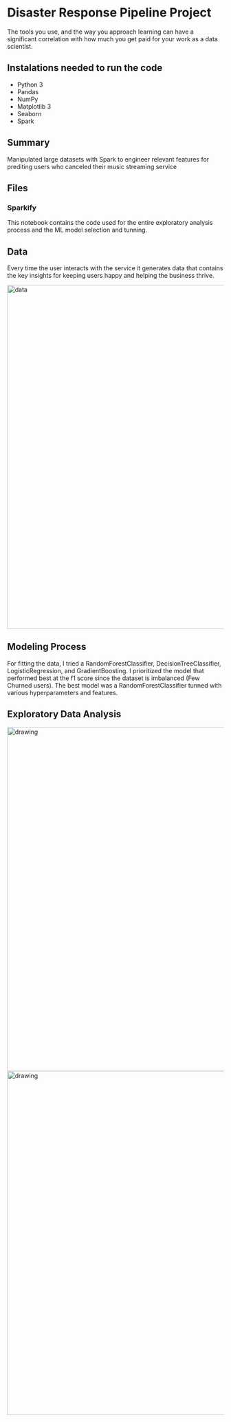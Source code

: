 # Disaster Response Pipeline Project
The tools you use, and the way you approach learning can have a significant correlation with how much you get paid for your work as a data scientist.

## Instalations needed to run the code  

- Python 3
- Pandas
- NumPy
- Matplotlib 3
- Seaborn
- Spark

## Summary
Manipulated large datasets with Spark to engineer relevant features for prediting users who canceled their music streaming service

## Files

### Sparkify
This notebook contains the code used for the entire exploratory analysis process and the ML model selection and tunning.


## Data

Every time the user interacts with the service it generates data that contains the key insights for keeping users happy and helping the business thrive.

<img src="https://user-images.githubusercontent.com/39535338/150736648-662d5f55-bd98-4613-b9ae-c9721b352e4e.PNG" alt="data" width="800"/>


## Modeling Process
For fitting the data, I tried a RandomForestClassifier, DecisionTreeClassifier, LogisticRegression, and GradientBoosting. I prioritized the model that performed best at the f1 score since the dataset is imbalanced (Few Churned users).
The best model was a RandomForestClassifier tunned with various hyperparameters and features.

## Exploratory Data Analysis


<img src="https://user-images.githubusercontent.com/39535338/150737106-20480895-0324-4f06-84d1-edab4868752e.png" alt="drawing" width="800"/>  
<img src="https://user-images.githubusercontent.com/39535338/150737162-216442b6-3343-4e5c-9e93-a00d3315074c.png" alt="drawing" width="800"/>  
